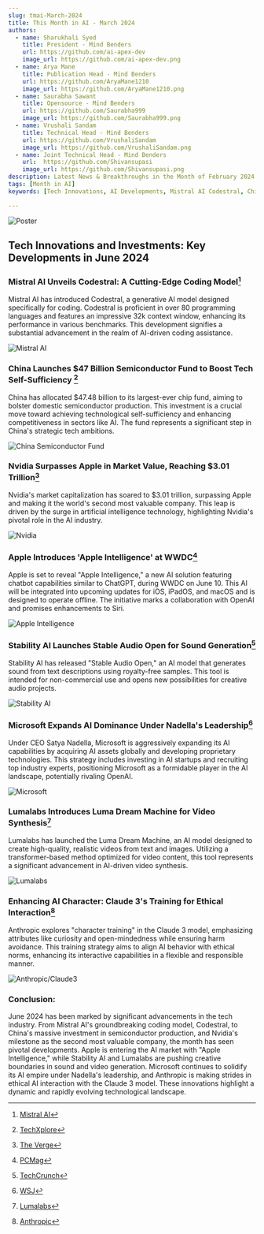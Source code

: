 ```yaml
---
slug: tmai-March-2024
title: This Month in AI - March 2024
authors:
  - name: Sharukhali Syed
    title: President - Mind Benders
    url: https://github.com/ai-apex-dev
    image_url: https://github.com/ai-apex-dev.png 
  - name: Arya Mane
    title: Publication Head - Mind Benders
    url: https://github.com/AryaMane1210
    image_url: https://github.com/AryaMane1210.png
  - name: Saurabha Sawant
    title: Opensource - Mind Benders
    url: https://github.com/Saurabha999
    image_url: https://github.com/Saurabha999.png
  - name: Vrushali Sandam
    title: Technical Head - Mind Benders
    url: https://github.com/VrushaliSandam
    image_url: https://github.com/VrushaliSandam.png
  - name: Joint Technical Head - Mind Benders
    url:  https://github.com/Shivansupasi
    image_url: https://github.com/Shivansupasi.png
description: Latest News & Breakthroughs in the Month of February 2024 in AI.
tags: [Month in AI]
keywords: [Tech Innovations, AI Developments, Mistral AI Codestral, China Semiconductor Fund, Nvidia Market Value, Apple Intelligence, Stability AI, Microsoft AI Expansion, Lumalabs Dream Machine, Anthropic Claude 3, AI-Driven Coding, Tech Self-Sufficiency, AI Market Leaders, AI Chatbot Capabilities, Sound Generation AI, Video Synthesis AI, Ethical AI Interaction, AI Industry Trends, June 2024 Tech News, Cutting-Edge Technology]

---
```


![Poster](Poster.png)

## Tech Innovations and Investments: Key Developments in June 2024

### Mistral AI Unveils Codestral: A Cutting-Edge Coding Model[^1]
Mistral AI has introduced Codestral, a generative AI model designed specifically for coding. Codestral is proficient in over 80 programming languages and features an impressive 32k context window, enhancing its performance in various benchmarks. This development signifies a substantial advancement in the realm of AI-driven coding assistance.

![Mistral AI](mistral_ai.jpg)

### China Launches $47 Billion Semiconductor Fund to Boost Tech Self-Sufficiency [^2]
China has allocated $47.48 billion to its largest-ever chip fund, aiming to bolster domestic semiconductor production. This investment is a crucial move toward achieving technological self-sufficiency and enhancing competitiveness in sectors like AI. The fund represents a significant step in China's strategic tech ambitions.

![China Semiconductor Fund](China_ai.jpg)

### Nvidia Surpasses Apple in Market Value, Reaching $3.01 Trillion[^3]
Nvidia's market capitalization has soared to $3.01 trillion, surpassing Apple and making it the world's second most valuable company. This leap is driven by the surge in artificial intelligence technology, highlighting Nvidia's pivotal role in the AI industry.

![Nvidia](nvidea.png)

### Apple Introduces 'Apple Intelligence' at WWDC[^4]
Apple is set to reveal "Apple Intelligence," a new AI solution featuring chatbot capabilities similar to ChatGPT, during WWDC on June 10. This AI will be integrated into upcoming updates for iOS, iPadOS, and macOS and is designed to operate offline. The initiative marks a collaboration with OpenAI and promises enhancements to Siri.

![Apple Intelligence](apple.png)

### Stability AI Launches Stable Audio Open for Sound Generation[^5]
Stability AI has released "Stable Audio Open," an AI model that generates sound from text descriptions using royalty-free samples. This tool is intended for non-commercial use and opens new possibilities for creative audio projects.

![Stability AI](stability_ai.jpg)

### Microsoft Expands AI Dominance Under Nadella's Leadership[^6]
Under CEO Satya Nadella, Microsoft is aggressively expanding its AI capabilities by acquiring AI assets globally and developing proprietary technologies. This strategy includes investing in AI startups and recruiting top industry experts, positioning Microsoft as a formidable player in the AI landscape, potentially rivaling OpenAI.

![Microsoft](microsoft.png)

### Lumalabs Introduces Luma Dream Machine for Video Synthesis[^7]
Lumalabs has launched the Luma Dream Machine, an AI model designed to create high-quality, realistic videos from text and images. Utilizing a transformer-based method optimized for video content, this tool represents a significant advancement in AI-driven video synthesis.

![Lumalabs](dream_machine.jpg)

### Enhancing AI Character: Claude 3's Training for Ethical Interaction[^8]
Anthropic explores "character training" in the Claude 3 model, emphasizing attributes like curiosity and open-mindedness while ensuring harm avoidance. This training strategy aims to align AI behavior with ethical norms, enhancing its interactive capabilities in a flexible and responsible manner.

![Anthropic/Claude3](claude.png)

### Conclusion:
June 2024 has been marked by significant advancements in the tech industry. From Mistral AI's groundbreaking coding model, Codestral, to China's massive investment in semiconductor production, and Nvidia's milestone as the second most valuable company, the month has seen pivotal developments. Apple is entering the AI market with "Apple Intelligence," while Stability AI and Lumalabs are pushing creative boundaries in sound and video generation. Microsoft continues to solidify its AI empire under Nadella's leadership, and Anthropic is making strides in ethical AI interaction with the Claude 3 model. These innovations highlight a dynamic and rapidly evolving technological landscape.

[^1]: [Mistral AI](https://mistral.ai/news/codestral/)

[^2]: [TechXplore](https://techxplore.com/news/2024-05-china-invests-billion-largest-chip.html)

[^3]: [The Verge](https://www.theverge.com/2024/6/5/24172363/nvidia-apple-market-cap-valuation-trillion-ai)

[^4]: [PCMag](https://www.pcmag.com/news/apple-keeps-it-simple-will-call-its-ai-apple-intelligence)

[^5]: [TechCrunch](https://techcrunch.com/2024/06/05/stability-ai-releases-a-sound-generator/?guccounter=1)

[^6]: [WSJ](https://www.wsj.com/tech/ai/microsoft-nadella-openai-inflection-9727e77a)

[^7]: [Lumalabs](https://lumalabs.ai/dream-machine)

[^8]: [Anthropic](https://www.anthropic.com/research/claude-character)

